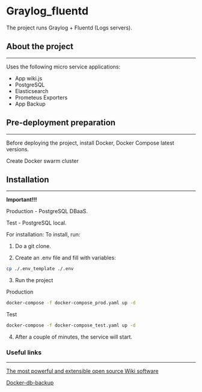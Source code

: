 # Graylog_fluentd
The project runs Graylog + Fluentd (Logs servers).

## About the project
---

Uses the following micro service applications:

-   App wiki.js
-   PostgreSQL
-   Elasticsearch
-   Prometeus Exporters
-   App Backup


## Pre-deployment preparation

---

Before deploying the project, install Docker, Docker Compose latest versions.

Create Docker swarm cluster 



## Installation

---

**Important!!!**

Production - PostgreSQL DBaaS.

Test - PostgreSQL local.


For installation:
To install, run:

1. Do a git clone.

2. Create an .env file and fill with variables:

```bash
cp ./.env_template ./.env

```

3. Run the project 

Production

```bash
docker-compose -f docker-compose_prod.yaml up -d

```

Test

```bash
docker-compose -f docker-compose_test.yaml up -d

```

4. After a couple of minutes, the service will start.


### Useful links

---

[The most powerful and extensible open source Wiki software](https://js.wiki/)

[Docker-db-backup](https://github.com/tiredofit/docker-db-backup)
